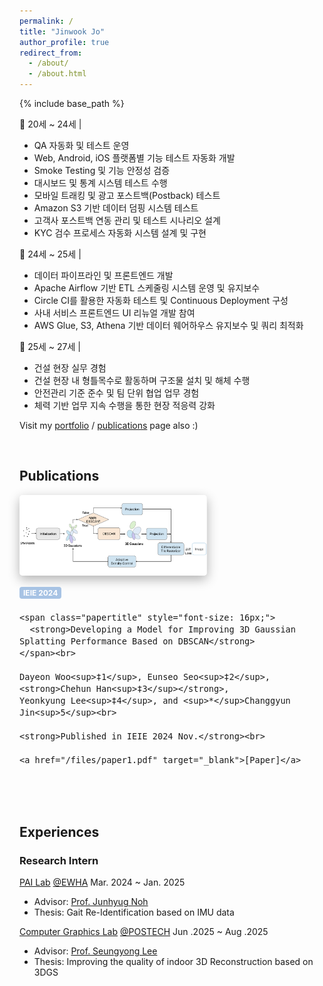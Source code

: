 ```yaml
---
permalink: /
title: "Jinwook Jo"
author_profile: true
redirect_from: 
  - /about/
  - /about.html
---
```


{% include base_path %}

📌 20세 ~ 24세 |<br />
  - QA 자동화 및 테스트 운영  
  - Web, Android, iOS 플랫폼별 기능 테스트 자동화 개발  
  - Smoke Testing 및 기능 안정성 검증  
  - 대시보드 및 통계 시스템 테스트 수행  
  - 모바일 트래킹 및 광고 포스트백(Postback) 테스트  
  - Amazon S3 기반 데이터 덤핑 시스템 테스트  
  - 고객사 포스트백 연동 관리 및 테스트 시나리오 설계  
  - KYC 검수 프로세스 자동화 시스템 설계 및 구현  

📌 24세 ~ 25세 |<br />
  - 데이터 파이프라인 및 프론트엔드 개발  
  - Apache Airflow 기반 ETL 스케줄링 시스템 운영 및 유지보수  
  - Circle CI를 활용한 자동화 테스트 및 Continuous Deployment 구성  
  - 사내 서비스 프론트엔드 UI 리뉴얼 개발 참여  
  - AWS Glue, S3, Athena 기반 데이터 웨어하우스 유지보수 및 쿼리 최적화  

📌 25세 ~ 27세 |<br />
  - 건설 현장 실무 경험  
  - 건설 현장 내 형틀목수로 활동하며 구조물 설치 및 해체 수행  
  - 안전관리 기준 준수 및 팀 단위 협업 업무 경험  
  - 체력 기반 업무 지속 수행을 통한 현장 적응력 강화  


<!-- <p align="center">
  <a href="mailto:chehunhan16@gmail.com">E-mail</a> |
  <a href="/files/cv_0803.pdf" target="_blank">CV</a> |
  <a href="https://github.com/chehun16">Github</a>
</p> -->

Visit my [portfolio](https://chehun16.github.io/portfolio/) / [publications](https://chehun16.github.io/publications/) page also :)

<br>


Publications
------

<div style="display: flex; flex-wrap: wrap; gap: 16px; align-items: center; margin-bottom: 32px;">
  <img src="/images/3dgs_1.png" alt="3dgs"
     style="width: 300px; max-width: 100%; object-fit: cover;
            border-radius: 5px; flex-shrink: 0;
            box-shadow: 0 6px 18px rgba(0, 0, 0, 0.3);">

  <div style="font-size: 16px; min-width: 200px; flex: 1;">
    <div style="background-color: #a7c3e4ff; color: white; font-size: 12px; font-weight: bold;
                padding: 2px 6px; border-radius: 4px; display: inline-block; margin-bottom: 4px;">
      IEIE 2024
    </div><br>
    
    <span class="papertitle" style="font-size: 16px;">
      <strong>Developing a Model for Improving 3D Gaussian Splatting Performance Based on DBSCAN</strong>
    </span><br>
    
    Dayeon Woo<sup>‡1</sup>, Eunseo Seo<sup>‡2</sup>, <strong>Chehun Han<sup>‡3</sup></strong>, 
    Yeonkyung Lee<sup>‡4</sup>, and <sup>*</sup>Changgyun Jin<sup>5</sup><br>
    
    <strong>Published in IEIE 2024 Nov.</strong><br>
    
    <a href="/files/paper1.pdf" target="_blank">[Paper]</a>
  </div>
</div>

<br>

Experiences
------

### Research Intern

[PAI Lab](https://pai.ewha.ac.kr/) [@EWHA](https://www.ewha.ac.kr/ewha/index.do) Mar. 2024 ~ Jan. 2025
- Advisor: [Prof. Junhyug Noh](https://junhyug.github.io/)
- Thesis: Gait Re-Identification based on IMU data

[Computer Graphics Lab](https://cg.postech.ac.kr/) [@POSTECH](https://postech.ac.kr/kor/index.do) Jun .2025 ~ Aug .2025
- Advisor: [Prof. Seungyong Lee](https://cg.postech.ac.kr/leesy/)
- Thesis: Improving the quality of indoor 3D Reconstruction based on 3DGS

<br>


<!-- ### <a href="https://deepdaiv.oopy.io/" style="color: #264a8e; text-decoration: none;">**deepdaiv**</a> 
Apr. 2023 ~ Feb. 2025
- '23s Data Analysis
- '23f Audio
- ‘24w Audio
- ‘24s Deep Learning Architecture
- '24f Self driving -->

